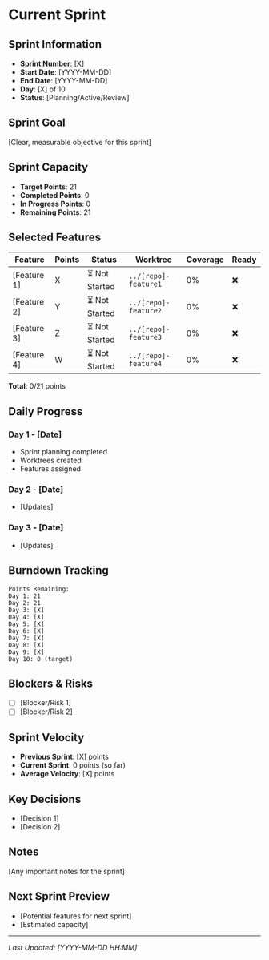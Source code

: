 # Current Sprint

## Sprint Information
- **Sprint Number**: [X]
- **Start Date**: [YYYY-MM-DD]
- **End Date**: [YYYY-MM-DD]
- **Day**: [X] of 10
- **Status**: [Planning/Active/Review]

## Sprint Goal
[Clear, measurable objective for this sprint]

## Sprint Capacity
- **Target Points**: 21
- **Completed Points**: 0
- **In Progress Points**: 0
- **Remaining Points**: 21

## Selected Features

| Feature | Points | Status | Worktree | Coverage | Ready |
|---------|--------|--------|----------|----------|-------|
| [Feature 1] | X | ⏳ Not Started | `../[repo]-feature1` | 0% | ❌ |
| [Feature 2] | Y | ⏳ Not Started | `../[repo]-feature2` | 0% | ❌ |
| [Feature 3] | Z | ⏳ Not Started | `../[repo]-feature3` | 0% | ❌ |
| [Feature 4] | W | ⏳ Not Started | `../[repo]-feature4` | 0% | ❌ |

**Total**: 0/21 points

## Daily Progress

### Day 1 - [Date]
- Sprint planning completed
- Worktrees created
- Features assigned

### Day 2 - [Date]
- [Updates]

### Day 3 - [Date]
- [Updates]

## Burndown Tracking
```
Points Remaining:
Day 1: 21
Day 2: 21
Day 3: [X]
Day 4: [X]
Day 5: [X]
Day 6: [X]
Day 7: [X]
Day 8: [X]
Day 9: [X]
Day 10: 0 (target)
```

## Blockers & Risks
- [ ] [Blocker/Risk 1]
- [ ] [Blocker/Risk 2]

## Sprint Velocity
- **Previous Sprint**: [X] points
- **Current Sprint**: 0 points (so far)
- **Average Velocity**: [X] points

## Key Decisions
- [Decision 1]
- [Decision 2]

## Notes
[Any important notes for the sprint]

## Next Sprint Preview
- [Potential features for next sprint]
- [Estimated capacity]

---
*Last Updated: [YYYY-MM-DD HH:MM]*